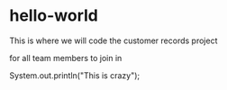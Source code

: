 # hello-world
This is where we will code the customer records project

for all team members to join in  

System.out.println("This is crazy");
